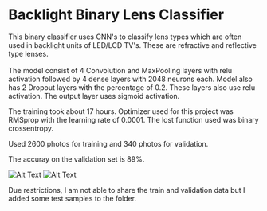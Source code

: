 # Backlight Binary Lens Classifier

This binary classifier uses CNN's to classify lens types which are often used in backlight units of LED/LCD TV's. These are refractive and reflective type lenses. <br/><br/>
The model consist of 4 Convolution and MaxPooling layers with relu activation followed by 4 dense layers with 2048 neurons each. Model also has 2 Dropout layers with the percentage of 0.2. These layers also use relu activation. The output layer uses sigmoid activation.

The training took about 17 hours. Optimizer used for this project was RMSprop with the learning rate of 0.0001. The lost function used was binary crossentropy. <br/>

Used 2600 photos for training and 340 photos for validation.

The accuray on the validation set is 89%.

![Alt Text](https://github.com/CalciumNitrade/Backlight-Lens-Classifier/blob/main/train.png)
![Alt Text](https://github.com/CalciumNitrade/Backlight-Lens-Classifier/blob/main/validat.png)

Due restrictions, I am not able to share the train and validation data but I added some test samples to the folder.

